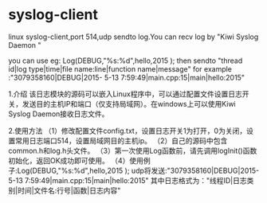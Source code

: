 ﻿# syslog-client
linux syslog-client,port 514,udp sendto log.You can recv log by "Kiwi Syslog Daemon "

you can use eg: Log(DEBUG,"%s:%d",hello,2015 );
then sendto "thread id|log type|time|file name:line|function name|message"
for example :"3079358160|DEBUG|2015- 5-13  7:59:49|main.cpp:15|main|hello:2015"

1.介绍
   该日志模块的源码可以嵌入Linux程序中，可以通过配置文件设置日志开关，发送目的主机IP和端口（仅支持局域网）。在windows上可以使用Kiwi Syslog Daemon接收日志文件。

2.使用方法
（1）修改配置文件config.txt，设置日志开关1为打开，0为关闭，设置常用日志端口514，设置局域网目的主机ip。
（2）自己的源码中包含common.h和log.h头文件。
（3）第一次使用Log函数前，请先调用logInit()函数初始化，返回OK成功即可使用。
（4）使用例子:Log(DEBUG,"%s:%d",hello,2015 );
udp将发送:"3079358160|DEBUG|2015- 5-13  7:59:49|main.cpp:15|main|hello:2015"
其中日志格式为："线程ID|日志类别|时间|文件名:行号|函数|日志内容"
